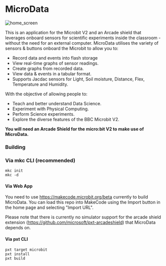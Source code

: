 # MicroData
![home_screen](https://github.com/KierPalin/MicroData/assets/45743174/0dd0ed8c-f8ec-4260-bdae-1ed3413f2018)

This is an application for the Microbit V2 and an Arcade shield that leverages onboard sensors for scientific experiments inside the classroom - without the need for an external computer. MicroData utilises the variety of sensors & buttons onboard the Microbit to allow you to:
* Record data and events into flash storage
* View real-time graphs of sensor readings.
* Create graphs from recorded data.
* View data & events in a tabular format.
* Supports Jacdac sensors for Light, Soil moisture, Distance, Flex, Temperature and Humidity.

With the objective of allowing people to:
* Teach and better understand Data Science.
* Experiment with Physical Computing.
* Perform Science experiments.
* Explore the diverse features of the BBC Microbit V2.

**You will need an Arcade Shield for the micro:bit V2 to make use of MicroData.**

### Building

### Via mkc CLI (recommended)
```
mkc init
mkc -d
```

#### Via Web App
You need to use https://makecode.microbit.org/beta currently to build MicroData. You can load this repo into MakeCode using the Import button in the home page and selecting "Import URL".

Please note that there is currently no simulator support for the arcade shield extension (https://github.com/microsoft/pxt-arcadeshield) that MicroData depends on. 

#### Via pxt CLI
```
pxt target microbit
pxt install
pxt build
```




